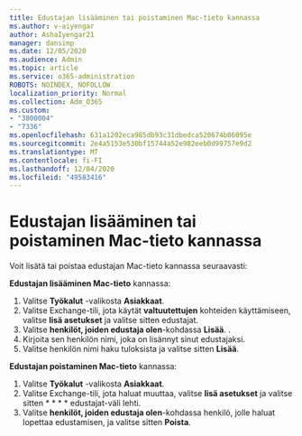 ```yaml
---
title: Edustajan lisääminen tai poistaminen Mac-tieto kannassa
ms.author: v-aiyengar
author: AshaIyengar21
manager: dansimp
ms.date: 12/05/2020
ms.audience: Admin
ms.topic: article
ms.service: o365-administration
ROBOTS: NOINDEX, NOFOLLOW
localization_priority: Normal
ms.collection: Adm_O365
ms.custom:
- "3800004"
- "7336"
ms.openlocfilehash: 631a1202eca985db93c31dbedca520674b06095e
ms.sourcegitcommit: 2e4a5153e530bf15744a52e982eeb0d99757e9d2
ms.translationtype: MT
ms.contentlocale: fi-FI
ms.lasthandoff: 12/04/2020
ms.locfileid: "49583416"
---
```

# <a name="how-to-add-or-remove-a-delegate-in-mac"></a>Edustajan lisääminen tai poistaminen Mac-tieto kannassa

Voit lisätä tai poistaa edustajan Mac-tieto kannassa seuraavasti:

**Edustajan lisääminen Mac-tieto** kannassa:

1. Valitse **Työkalut** -valikosta **Asiakkaat**.
1. Valitse Exchange-tili, jota käytät **valtuutettujen** kohteiden käyttämiseen, valitse **lisä asetukset** ja valitse sitten edustajat.
1. Valitse **henkilöt, joiden edustaja olen**-kohdassa **Lisää**. .
1. Kirjoita sen henkilön nimi, joka on lisännyt sinut edustajaksi.
1. Valitse henkilön nimi haku tuloksista ja valitse sitten **Lisää**.
 
**Edustajan poistaminen Mac-tieto** kannassa:

1. Valitse **Työkalut** -valikosta **Asiakkaat**.
1. Valitse Exchange-tili, jota haluat muuttaa, valitse **lisä asetukset** ja valitse sitten * * * * edustajat-väli lehti.
1. Valitse **henkilöt, joiden edustaja olen**-kohdassa henkilö, jolle haluat lopettaa edustamisen, ja valitse sitten **Poista**.
